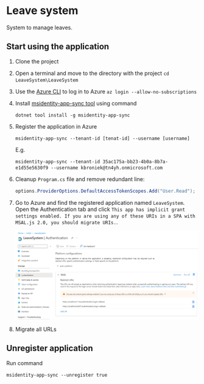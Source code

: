 # Leave system

System to manage leaves. 

## Start using the application

1. Clone the project

2. Open a terminal and move to the directory with the project `cd LeaveSystem\LeaveSystem`

3. Use the [Azure CLI](https://docs.microsoft.com/en-us/cli/azure/authenticate-azure-cli) to log in to Azure `az login --allow-no-subscriptions`

4. Install [msidentity-app-sync tool](https://github.com/AzureAD/microsoft-identity-web/blob/master/tools/app-provisioning-tool/vs2019-16.9-how-to-use.md) using command 
   
   ```
   dotnet tool install -g msidentity-app-sync
   ```

5. Register the application in Azure
   
   ```
   msidentity-app-sync --tenant-id [tenat-id] --username [username]
   ```
   
   E.g.
   
   ```
   msidentity-app-sync --tenant-id 35ac175a-bb23-4b0a-8b7a-e1d55e5630f9 --username kbroniek@tn4yh.onmicrosoft.com
   ```

6. Cleanup `Program.cs` file and remove redundant line:
   
   ```csharp
   options.ProviderOptions.DefaultAccessTokenScopes.Add("User.Read");
   ```

7. Go to Azure and find the registered application named `LeaveSystem`. Open the Authentication tab and click `This app has implicit grant settings enabled. If you are using any of these URIs in a SPA with MSAL.js 2.0, you should migrate URIs.`.
   
   ![Azure app registration](./AzureAppRegistration.png)

8. Migrate all URLs

## Unregister application

Run command

```
msidentity-app-sync --unregister true
```
